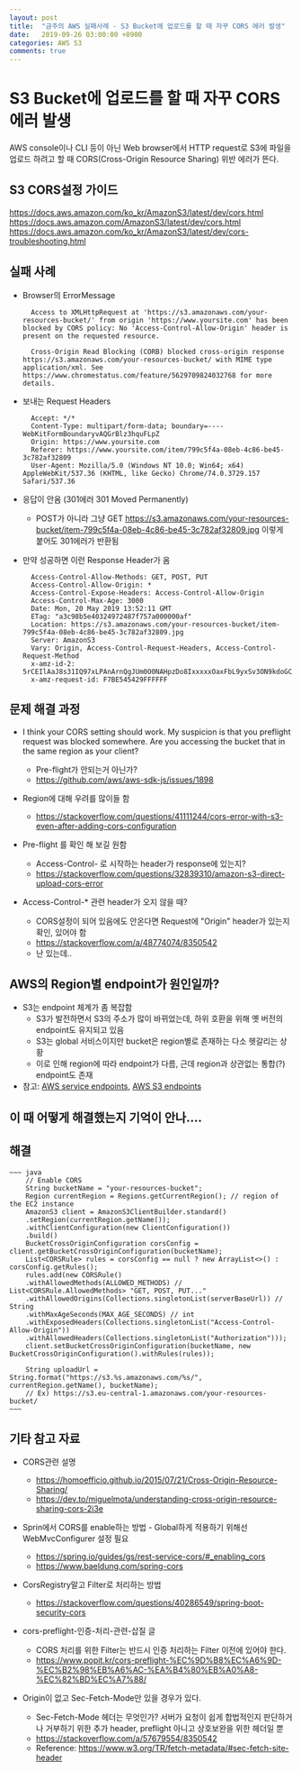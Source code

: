 ```yaml
---
layout: post
title:  "금주의 AWS 실패사례 - S3 Bucket에 업로드를 할 때 자꾸 CORS 에러 발생"
date:   2019-09-26 03:00:00 +0900
categories: AWS S3
comments: true
---
```


# S3 Bucket에 업로드를 할 때 자꾸 CORS 에러 발생
AWS console이나 CLI 등이 아닌 Web browser에서 HTTP request로 S3에 파일을 업로드 하려고 할 때 CORS(Cross-Origin Resource Sharing) 위반 에러가 뜬다.  

## S3 CORS설정 가이드
https://docs.aws.amazon.com/ko_kr/AmazonS3/latest/dev/cors.html
https://docs.aws.amazon.com/AmazonS3/latest/dev/cors.html
https://docs.aws.amazon.com/ko_kr/AmazonS3/latest/dev/cors-troubleshooting.html


## 실패 사례
* Browser의 ErrorMessage
  ~~~
    Access to XMLHttpRequest at 'https://s3.amazonaws.com/your-resources-bucket/' from origin 'https://www.yoursite.com' has been blocked by CORS policy: No 'Access-Control-Allow-Origin' header is present on the requested resource.

    Cross-Origin Read Blocking (CORB) blocked cross-origin response https://s3.amazonaws.com/your-resources-bucket/ with MIME type application/xml. See https://www.chromestatus.com/feature/5629709824032768 for more details.
  ~~~

* 보내는 Request Headers
  ~~~
    Accept: */*
    Content-Type: multipart/form-data; boundary=----WebKitFormBoundaryvAQGrBlz3hquFLpZ
    Origin: https://www.yoursite.com
    Referer: https://www.yoursite.com/item/799c5f4a-08eb-4c86-be45-3c782af32809
    User-Agent: Mozilla/5.0 (Windows NT 10.0; Win64; x64) AppleWebKit/537.36 (KHTML, like Gecko) Chrome/74.0.3729.157 Safari/537.36
  ~~~
* 응답이 안옴 (301에러 301 Moved Permanently)
  - POST가 아니라 그냥 GET https://s3.amazonaws.com/your-resources-bucket/item-799c5f4a-08eb-4c86-be45-3c782af32809.jpg 이렇게 붙어도 301에러가 반환됨

* 만약 성공하면 이런 Response Header가 옴
  ~~~
    Access-Control-Allow-Methods: GET, POST, PUT
    Access-Control-Allow-Origin: *
    Access-Control-Expose-Headers: Access-Control-Allow-Origin
    Access-Control-Max-Age: 3000
    Date: Mon, 20 May 2019 13:52:11 GMT
    ETag: "a3c98b5e40324972487f757a000000af"
    Location: https://s3.amazonaws.com/your-resources-bucket/item-799c5f4a-08eb-4c86-be45-3c782af32809.jpg
    Server: AmazonS3
    Vary: Origin, Access-Control-Request-Headers, Access-Control-Request-Method
    x-amz-id-2: 5rCEIlAaJ8s31IQ97xLPAnArnQgJUm0O0NAHpzDo8IxxxxxOaxFbL9yxSv3ON9kdoGCvL7lyTm4=
    x-amz-request-id: F7BE545429FFFFFF
  ~~~

## 문제 해결 과정
* I think your CORS setting should work. My suspicion is that you preflight request was blocked somewhere. Are you accessing the bucket that in the same region as your client?
  - Pre-flight가 안되는거 아닌가?
  - https://github.com/aws/aws-sdk-js/issues/1898

* Region에 대해 우려를 많이들 함
  - https://stackoverflow.com/questions/41111244/cors-error-with-s3-even-after-adding-cors-configuration

* Pre-flight 를 확인 해 보길 원함
  - Access-Control- 로 시작하는 header가 response에 있는지?
  - https://stackoverflow.com/questions/32839310/amazon-s3-direct-upload-cors-error

* Access-Control-* 관련 header가 오지 않을 때?
  - CORS설정이 되어 있음에도 안온다면 Request에 "Origin" header가 있는지 확인, 있어야 함
  - https://stackoverflow.com/a/48774074/8350542
  - 난 있는데..

## AWS의 Region별 endpoint가 원인일까?
* S3는 endpoint 체계가 좀 복잡함
  - S3가 발전하면서 S3의 주소가 많이 바뀌었는데, 하위 호환을 위해 옛 버전의 endpoint도 유지되고 있음
  - S3는 global 서비스이지만 bucket은 region별로 존재하는 다소 헷갈리는 상황
  - 이로 인해 region에 따라 endpoint가 다름, 근데 region과 상관없는 통합(?) endpoint도 존재
* 참고: [AWS service endpoints](https://docs.aws.amazon.com/general/latest/gr/rande.html#s3_region), [AWS S3 endpoints](https://docs.aws.amazon.com/general/latest/gr/s3.html)

## 이 때 어떻게 해결했는지 기억이 안나....

## 해결
    ~~~ java
        // Enable CORS
        String bucketName = "your-resources-bucket";
        Region currentRegion = Regions.getCurrentRegion(); // region of the EC2 instance
        AmazonS3 client = AmazonS3ClientBuilder.standard()
        .setRegion(currentRegion.getName());
        .withClientConfiguration(new ClientConfiguration())
        .build()
        BucketCrossOriginConfiguration corsConfig = client.getBucketCrossOriginConfiguration(bucketName);
        List<CORSRule> rules = corsConfig == null ? new ArrayList<>() : corsConfig.getRules();
        rules.add(new CORSRule()
        .withAllowedMethods(ALLOWED_METHODS) // List<CORSRule.AllowedMethods> "GET, POST, PUT..."
        .withAllowedOrigins(Collections.singletonList(serverBaseUrl)) // String
        .withMaxAgeSeconds(MAX_AGE_SECONDS) // int
        .withExposedHeaders(Collections.singletonList("Access-Control-Allow-Origin"))
        .withAllowedHeaders(Collections.singletonList("Authorization")));
        client.setBucketCrossOriginConfiguration(bucketName, new BucketCrossOriginConfiguration().withRules(rules));

        String uploadUrl = String.format("https://s3.%s.amazonaws.com/%s/", currentRegion.getName(), bucketName);
        // Ex) https://s3.eu-central-1.amazonaws.com/your-resources-bucket/
    ~~~

## 기타 참고 자료
* CORS관련 설명
  - https://homoefficio.github.io/2015/07/21/Cross-Origin-Resource-Sharing/
  - https://dev.to/miguelmota/understanding-cross-origin-resource-sharing-cors-2i3e

* Sprin에서 CORS를 enable하는 방법 - Global하게 적용하기 위해선 WebMvcConfigurer 설정 필요
  - https://spring.io/guides/gs/rest-service-cors/#_enabling_cors
  - https://www.baeldung.com/spring-cors

* CorsRegistry말고 Filter로 처리하는 방법
  - https://stackoverflow.com/questions/40286549/spring-boot-security-cors

* cors-preflight-인증-처리-관련-삽질 글 
  - CORS 처리를 위한 Filter는 반드시 인증 처리하는 Filter 이전에 있어야 한다.
  - https://www.popit.kr/cors-preflight-%EC%9D%B8%EC%A6%9D-%EC%B2%98%EB%A6%AC-%EA%B4%80%EB%A0%A8-%EC%82%BD%EC%A7%88/

* Origin이 없고 Sec-Fetch-Mode만 있을 경우가 있다.
  - Sec-Fetch-Mode 헤더는 무엇인가? 서버가 요청이 쉽게 합법적인지 판단하거나 거부하기 위한 추가 header, preflight 아니고 상호보완을 위한 헤더일 뿐
  - https://stackoverflow.com/a/57679554/8350542
  - Reference: https://www.w3.org/TR/fetch-metadata/#sec-fetch-site-header
